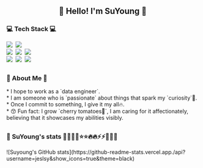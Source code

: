 
<h2 align="center">👋 Hello! I'm SuYoung 👋</h2>


<h3>💻 Tech Stack 💻</h3>
<p>
  <img src="https://img.shields.io/badge/Python-3776AB?style=flat-square&logo=Python&logoColor=white"/></a>&nbsp
  <img src="https://img.shields.io/badge/Django-092E20?style=flat-square&logo=Django&logoColor=white"/></a>&nbsp 
  <br>
  <img src="https://img.shields.io/badge/Spark-E25A1C?style=flat-square&logo=Apache Spark&logoColor=white"/></a>&nbsp 
  <img src="https://img.shields.io/badge/Airflow-017CEE?style=flat-square&logo=Apache Airflow&logoColor=black"/></a>&nbsp
  <img src="https://img.shields.io/badge/Hadoop-66CCFF?style=flat-square&logo=apachehadoop&logoColor=black"/></a>&nbsp
  <br>
  <img src="https://img.shields.io/badge/Mysql-E6B91E?style=flat-square&logo=MySql&logoColor=white"/></a>&nbsp 
  <img src="https://img.shields.io/badge/AWS-232F3E?style=flat-square&logo=AmazonAWS&logoColor=white"/></a>&nbsp 
  <img src="https://img.shields.io/badge/Docker-2496ED?style=flat-square&logo=Docker&logoColor=white"/></a>&nbsp 
</p>

<h2></h2>
<h3>💟 About Me 💟</h3>
* I hope to work as a `data engineer`.
<br>
* I am someone who is `passionate` about things that spark my `curiosity`🧐.
<br>
* Once I commit to something, I give it my all🔥.
<br>
* 😙 Fun fact: I grow `cherry tomatoes🍅`, I am caring for it affectionately, believing that it showcases my abilities visibly.<br>

<h2></h2>
<h3>💟 SuYoung's stats 🌱🌱🌿🌿⭐️⭐️🔥🔥⚡️⚡️🌈🌈💟</h3>
![Suyoung's GitHub stats](https://github-readme-stats.vercel.app./api?username=jeslsy&show_icons=true&theme=black)

